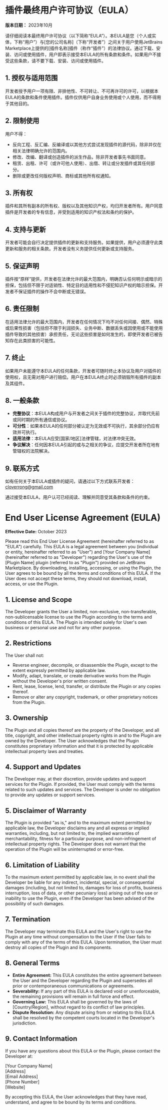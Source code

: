 # 插件最终用户许可协议（EULA）

**版本日期：** 2023年10月

请仔细阅读本最终用户许可协议（以下简称“EULA”）。本EULA是您（个人或实体，下称“用户”）与[您的公司名称]（下称“开发者”）之间关于用户使用JetBrains Marketplace上提供的[插件名称]插件（称作“插件”）的法律协议。通过下载、安装、访问或使用插件，用户即表示接受本EULA的所有条款和条件。如果用户不接受这些条款，请不要下载、安装、访问或使用插件。

## 1. 授权与适用范围
开发者授予用户一项有限、非排他性、不可转让、不可再许可的许可，以根据本EULA的条款和条件使用插件。插件仅供用户自身业务使用或个人使用，而不得用于其他目的。

## 2. 限制使用
用户不得：

- 反向工程、反汇编、反编译或以其他方式尝试发现插件的源代码，除非并仅在相关法律明确允许的范围内。
- 修改、改编、翻译或创造插件的派生作品，除非开发者事先书面同意。
- 租赁、出租、许可（或许可他人使用）、出借、转让或分发插件或其任何部分。
- 删除或更改任何版权声明、商标或其他所有权通知。

## 3. 所有权
插件和其所有副本的所有权、版权以及其他知识产权，均归开发者所有。用户同意插件是开发者的专有信息，并受到适用的知识产权法和条约的保护。

## 4. 支持与更新
开发者可能会自行决定提供插件的更新和支持服务。如果提供，用户必须遵守此类更新和服务的相关条款。开发者没有义务提供任何更新或支持服务。

## 5. 保证声明
插件按“原样”提供，开发者在法律允许的最大范围内，明确否认任何明示或暗示的担保，包括但不限于对适销性、特定目的适用性和不侵犯知识产权的暗示担保。开发者不保证插件的操作不会中断或无错误。

## 6. 责任限制
在适用法律允许的最大范围内，开发者在任何情况下均不对任何间接、偶然、特殊或后果性损害（包括但不限于利润损失、业务中断、数据丢失或因使用或不能使用插件导致的其他损害）承担责任，无论这些损害是如何发生的，即使开发者已被告知存在此类损害的可能性。

## 7. 终止
如果用户未能遵守本EULA的任何条款，开发者可随时终止本协议及用户对插件的使用权，且无需对用户进行赔偿。用户在本EULA终止时必须销毁所有插件的副本及其组件。

## 8. 一般条款
- **完整协议**：本EULA构成用户与开发者之间关于插件的完整协议，并取代先前或同时期的所有通信或协议。
- **可分性**：如果本EULA的任何部分被认定为无效或不可执行，其余部分仍应有效并可执行。
- **适用法律**：本EULA应受[国家/地区]法律管辖，对法律冲突无效。
- **争议解决**：任何因本EULA引起的或与之相关的争议，应提交开发者所在地有管辖权的法院解决。

## 9. 联系方式
如有任何关于本EULA或插件的疑问，请通过以下方式联系开发者：
cloverrong@gmail.com

通过接受本EULA，用户认可已经阅读、理解并同意受其条款和条件的约束。


# End User License Agreement (EULA)

**Effective Date:** October 2023

Please read this End User License Agreement (hereinafter referred to as "EULA") carefully. This EULA is a legal agreement between you (individual or entity, hereinafter referred to as "User") and [Your Company Name] (hereinafter referred to as "Developer") regarding the User's use of the [Plugin Name] plugin (referred to as "Plugin") provided on JetBrains Marketplace. By downloading, installing, accessing, or using the Plugin, the User agrees to be bound by all the terms and conditions of this EULA. If the User does not accept these terms, they should not download, install, access, or use the Plugin.

## 1. License and Scope
The Developer grants the User a limited, non-exclusive, non-transferable, non-sublicensable license to use the Plugin according to the terms and conditions of this EULA. The Plugin is intended solely for User's own business or personal use and not for any other purpose.

## 2. Restrictions
The User shall not:

- Reverse engineer, decompile, or disassemble the Plugin, except to the extent expressly permitted by applicable law.
- Modify, adapt, translate, or create derivative works from the Plugin without the Developer's prior written consent.
- Rent, lease, license, lend, transfer, or distribute the Plugin or any copies thereof.
- Remove or alter any copyright, trademark, or other proprietary notices from the Plugin.

## 3. Ownership
The Plugin and all copies thereof are the property of the Developer, and all title, copyright, and other intellectual property rights in and to the Plugin are owned by the Developer. The User acknowledges that the Plugin constitutes proprietary information and that it is protected by applicable intellectual property laws and treaties.

## 4. Support and Updates
The Developer may, at their discretion, provide updates and support services for the Plugin. If provided, the User must comply with the terms related to such updates and services. The Developer is under no obligation to provide any updates or support services.

## 5. Disclaimer of Warranty
The Plugin is provided "as is," and to the maximum extent permitted by applicable law, the Developer disclaims any and all express or implied warranties, including, but not limited to, the implied warranties of merchantability, fitness for a particular purpose, and non-infringement of intellectual property rights. The Developer does not warrant that the operation of the Plugin will be uninterrupted or error-free.

## 6. Limitation of Liability
To the maximum extent permitted by applicable law, in no event shall the Developer be liable for any indirect, incidental, special, or consequential damages (including, but not limited to, damages for loss of profits, business interruption, loss of data, or other pecuniary loss) arising out of the use or inability to use the Plugin, even if the Developer has been advised of the possibility of such damages.

## 7. Termination
The Developer may terminate this EULA and the User's right to use the Plugin at any time without compensation to the User if the User fails to comply with any of the terms of this EULA. Upon termination, the User must destroy all copies of the Plugin and its components.

## 8. General Terms
- **Entire Agreement:** This EULA constitutes the entire agreement between the User and the Developer regarding the Plugin and supersedes all prior or contemporaneous communications or agreements.
- **Severability:** If any part of this EULA is declared void or unenforceable, the remaining provisions will remain in full force and effect.
- **Governing Law:** This EULA shall be governed by the laws of [Country/Region], without regard to its conflict of law principles.
- **Dispute Resolution:** Any dispute arising from or relating to this EULA shall be resolved by the competent courts located in the Developer's jurisdiction.

## 9. Contact Information
If you have any questions about this EULA or the Plugin, please contact the Developer at:

[Your Company Name]  
[Address]  
[Email Address]  
[Phone Number]  
[Website]  

By accepting this EULA, the User acknowledges that they have read, understand, and agree to be bound by its terms and conditions.
